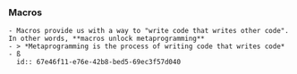 ### Macros
	- Macros provide us with a way to "write code that writes other code". In other words, **macros unlock metaprogramming**
	- > *Metaprogramming is the process of writing code that writes code*
	- ß
	  id:: 67e46f11-e76e-42b8-bed5-69ec3f57d040